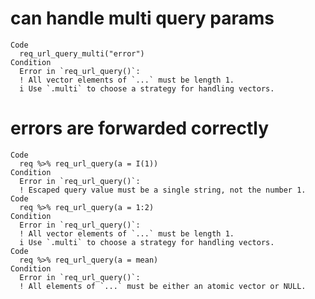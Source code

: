 # can handle multi query params

    Code
      req_url_query_multi("error")
    Condition
      Error in `req_url_query()`:
      ! All vector elements of `...` must be length 1.
      i Use `.multi` to choose a strategy for handling vectors.

# errors are forwarded correctly

    Code
      req %>% req_url_query(a = I(1))
    Condition
      Error in `req_url_query()`:
      ! Escaped query value must be a single string, not the number 1.
    Code
      req %>% req_url_query(a = 1:2)
    Condition
      Error in `req_url_query()`:
      ! All vector elements of `...` must be length 1.
      i Use `.multi` to choose a strategy for handling vectors.
    Code
      req %>% req_url_query(a = mean)
    Condition
      Error in `req_url_query()`:
      ! All elements of `...` must be either an atomic vector or NULL.

